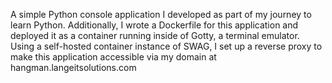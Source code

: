 A simple Python console application I developed as part of my journey to learn Python. Additionally, I wrote a Dockerfile for this application and deployed it as a container running inside of Gotty, a terminal emulator. Using a self-hosted container instance of SWAG, I set up a reverse proxy to make this application accessible via my domain at hangman.langeitsolutions.com
